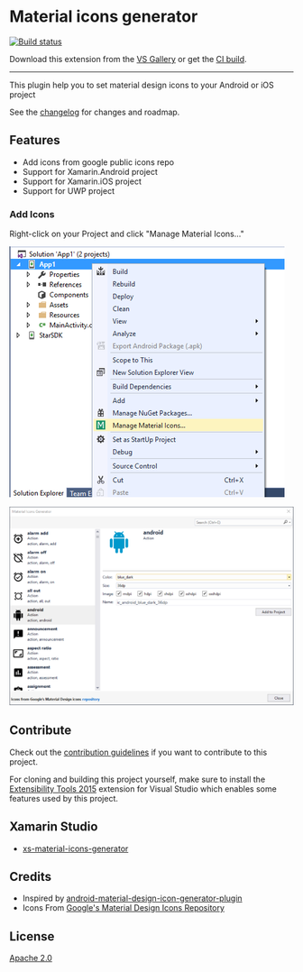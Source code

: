 # Material icons generator

[![Build status](https://ci.appveyor.com/api/projects/status/1wnpgw53w67bs6f2?svg=true)](https://ci.appveyor.com/project/interisti/vs-material-icons-generator)

Download this extension from the [VS Gallery](https://visualstudiogallery.msdn.microsoft.com/3741d776-755b-4002-a6be-e86fa605a315)
or get the [CI build](http://vsixgallery.com/extension/e1bf5443-bf81-49e6-bc33-004e1f1f7b02/).

---------------------------------------

This plugin help you to set material design icons to your Android or iOS project

See the [changelog](CHANGELOG.md) for changes and roadmap.

## Features

- Add icons from google public icons repo
- Support for Xamarin.Android project
- Support for Xamarin.iOS project
- Support for UWP project

### Add Icons
Right-click on your Project and click "Manage Material Icons..."

![Context Menu](art/context-menu.png)

![Main Window](art/main-window.png)

## Contribute
Check out the [contribution guidelines](CONTRIBUTING.md)
if you want to contribute to this project.

For cloning and building this project yourself, make sure
to install the
[Extensibility Tools 2015](https://visualstudiogallery.msdn.microsoft.com/ab39a092-1343-46e2-b0f1-6a3f91155aa6)
extension for Visual Studio which enables some features
used by this project.

## Xamarin Studio
* [xs-material-icons-generator](https://github.com/interisti/xs-material-icons-generator)

## Credits
* Inspired by [android-material-design-icon-generator-plugin](https://github.com/konifar/android-material-design-icon-generator-plugin)
* Icons From [Google's Material Design Icons Repository](https://github.com/google/material-design-icons)

## License
[Apache 2.0](LICENSE)

